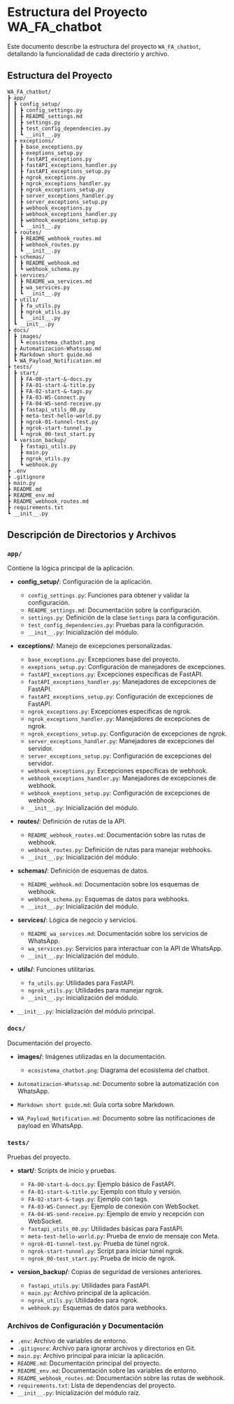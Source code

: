 # Estructura del Proyecto WA_FA_chatbot

Este documento describe la estructura del proyecto `WA_FA_chatbot`, detallando la funcionalidad de cada directorio y archivo.

## Estructura del Proyecto

```
WA_FA_chatbot/
┣ app/
┃ ┣ config_setup/
┃ ┃ ┣ config_settings.py
┃ ┃ ┣ README_settings.md
┃ ┃ ┣ settings.py
┃ ┃ ┣ test_config_dependencies.py
┃ ┃ ┗ __init__.py
┃ ┣ exceptions/
┃ ┃ ┣ base_exceptions.py
┃ ┃ ┣ exeptions_setup.py
┃ ┃ ┣ fastAPI_exceptions.py
┃ ┃ ┣ fastAPI_exceptions_handler.py
┃ ┃ ┣ fastAPI_exceptions_setup.py
┃ ┃ ┣ ngrok_exceptions.py
┃ ┃ ┣ ngrok_exceptions_handler.py
┃ ┃ ┣ ngrok_exceptions_setup.py
┃ ┃ ┣ server_exceptions_handler.py
┃ ┃ ┣ server_exceptions_setup.py
┃ ┃ ┣ webhook_exceptions.py
┃ ┃ ┣ webhook_exceptions_handler.py
┃ ┃ ┣ webhook_exeptions_setup.py
┃ ┃ ┗ __init__.py
┃ ┣ routes/
┃ ┃ ┣ README_webhook_routes.md
┃ ┃ ┣ webhook_routes.py
┃ ┃ ┗ __init__.py
┃ ┣ schemas/
┃ ┃ ┣ README_webhook.md
┃ ┃ ┗ webhook_schema.py
┃ ┣ services/
┃ ┃ ┣ README_wa_services.md
┃ ┃ ┣ wa_services.py
┃ ┃ ┗ __init__.py
┃ ┣ utils/
┃ ┃ ┣ fa_utils.py
┃ ┃ ┣ ngrok_utils.py
┃ ┃ ┗ __init__.py
┃ ┗ __init__.py
┣ docs/
┃ ┣ images/
┃ ┃ ┗ ecosistema_chatbot.png
┃ ┣ Automatizacion-Whatssap.md
┃ ┣ Markdown short guide.md
┃ ┗ WA_Payload_Notification.md
┣ tests/
┃ ┣ start/
┃ ┃ ┣ FA-00-start-&-docs.py
┃ ┃ ┣ FA-01-start-&-title.py
┃ ┃ ┣ FA-02-start-&-tags.py
┃ ┃ ┣ FA-03-WS-Connect.py
┃ ┃ ┣ FA-04-WS-send-receive.py
┃ ┃ ┣ fastapi_utils_00.py
┃ ┃ ┣ meta-test-hello-world.py
┃ ┃ ┣ ngrok-01-tunnel-test.py
┃ ┃ ┣ ngrok-start-tunnel.py
┃ ┃ ┗ ngrok_00-test_start.py
┃ ┗ version_backup/
┃   ┣ fastapi_utils.py
┃   ┣ main.py
┃   ┣ ngrok_utils.py
┃   ┗ webhook.py
┣ .env
┣ .gitignore
┣ main.py
┣ README.md
┣ README_env.md
┣ README_webhook_routes.md
┣ requirements.txt
┗ __init__.py
```

## Descripción de Directorios y Archivos

### `app/`
Contiene la lógica principal de la aplicación.

- **config_setup/**: Configuración de la aplicación.
  - `config_settings.py`: Funciones para obtener y validar la configuración.
  - `README_settings.md`: Documentación sobre la configuración.
  - `settings.py`: Definición de la clase `Settings` para la configuración.
  - `test_config_dependencies.py`: Pruebas para la configuración.
  - `__init__.py`: Inicialización del módulo.

- **exceptions/**: Manejo de excepciones personalizadas.
  - `base_exceptions.py`: Excepciones base del proyecto.
  - `exeptions_setup.py`: Configuración de manejadores de excepciones.
  - `fastAPI_exceptions.py`: Excepciones específicas de FastAPI.
  - `fastAPI_exceptions_handler.py`: Manejadores de excepciones de FastAPI.
  - `fastAPI_exceptions_setup.py`: Configuración de excepciones de FastAPI.
  - `ngrok_exceptions.py`: Excepciones específicas de ngrok.
  - `ngrok_exceptions_handler.py`: Manejadores de excepciones de ngrok.
  - `ngrok_exceptions_setup.py`: Configuración de excepciones de ngrok.
  - `server_exceptions_handler.py`: Manejadores de excepciones del servidor.
  - `server_exceptions_setup.py`: Configuración de excepciones del servidor.
  - `webhook_exceptions.py`: Excepciones específicas de webhook.
  - `webhook_exceptions_handler.py`: Manejadores de excepciones de webhook.
  - `webhook_exeptions_setup.py`: Configuración de excepciones de webhook.
  - `__init__.py`: Inicialización del módulo.

- **routes/**: Definición de rutas de la API.
  - `README_webhook_routes.md`: Documentación sobre las rutas de webhook.
  - `webhook_routes.py`: Definición de rutas para manejar webhooks.
  - `__init__.py`: Inicialización del módulo.

- **schemas/**: Definición de esquemas de datos.
  - `README_webhook.md`: Documentación sobre los esquemas de webhook.
  - `webhook_schema.py`: Esquemas de datos para webhooks.
  - `__init__.py`: Inicialización del módulo.

- **services/**: Lógica de negocio y servicios.
  - `README_wa_services.md`: Documentación sobre los servicios de WhatsApp.
  - `wa_services.py`: Servicios para interactuar con la API de WhatsApp.
  - `__init__.py`: Inicialización del módulo.

- **utils/**: Funciones utilitarias.
  - `fa_utils.py`: Utilidades para FastAPI.
  - `ngrok_utils.py`: Utilidades para manejar ngrok.
  - `__init__.py`: Inicialización del módulo.

- `__init__.py`: Inicialización del módulo principal.

### `docs/`
Documentación del proyecto.

- **images/**: Imágenes utilizadas en la documentación.
  - `ecosistema_chatbot.png`: Diagrama del ecosistema del chatbot.

- `Automatizacion-Whatssap.md`: Documento sobre la automatización con WhatsApp.
- `Markdown short guide.md`: Guía corta sobre Markdown.
- `WA_Payload_Notification.md`: Documento sobre las notificaciones de payload en WhatsApp.

### `tests/`
Pruebas del proyecto.

- **start/**: Scripts de inicio y pruebas.
  - `FA-00-start-&-docs.py`: Ejemplo básico de FastAPI.
  - `FA-01-start-&-title.py`: Ejemplo con título y versión.
  - `FA-02-start-&-tags.py`: Ejemplo con tags.
  - `FA-03-WS-Connect.py`: Ejemplo de conexión con WebSocket.
  - `FA-04-WS-send-receive.py`: Ejemplo de envío y recepción con WebSocket.
  - `fastapi_utils_00.py`: Utilidades básicas para FastAPI.
  - `meta-test-hello-world.py`: Prueba de envío de mensaje con Meta.
  - `ngrok-01-tunnel-test.py`: Prueba de túnel ngrok.
  - `ngrok-start-tunnel.py`: Script para iniciar túnel ngrok.
  - `ngrok_00-test_start.py`: Prueba de inicio de ngrok.

- **version_backup/**: Copias de seguridad de versiones anteriores.
  - `fastapi_utils.py`: Utilidades para FastAPI.
  - `main.py`: Archivo principal de la aplicación.
  - `ngrok_utils.py`: Utilidades para ngrok.
  - `webhook.py`: Esquemas de datos para webhooks.

### Archivos de Configuración y Documentación

- `.env`: Archivo de variables de entorno.
- `.gitignore`: Archivo para ignorar archivos y directorios en Git.
- `main.py`: Archivo principal para iniciar la aplicación.
- `README.md`: Documentación principal del proyecto.
- `README_env.md`: Documentación sobre las variables de entorno.
- `README_webhook_routes.md`: Documentación sobre las rutas de webhook.
- `requirements.txt`: Lista de dependencias del proyecto.
- `__init__.py`: Inicialización del módulo raíz.
